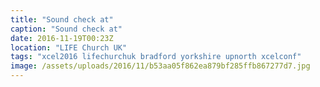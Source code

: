 ```yaml
---
title: "Sound check at"
caption: "Sound check at"
date: 2016-11-19T00:23Z
location: "LIFE Church UK"
tags: "xcel2016 lifechurchuk bradford yorkshire upnorth xcelconf"
image: /assets/uploads/2016/11/b53aa05f862ea879bf285ffb867277d7.jpg
---
```

